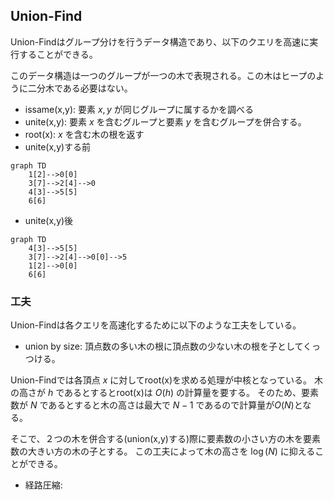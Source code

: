 ## Union-Find

Union-Findはグループ分けを行うデータ構造であり、以下のクエリを高速に実行することができる。

このデータ構造は一つのグループが一つの木で表現される。この木はヒープのように二分木である必要はない。

- issame(x,y): 要素 $x,y$ が同じグループに属するかを調べる
- unite(x,y): 要素 $x$ を含むグループと要素 $y$ を含むグループを併合する。
- root(x): $x$ を含む木の根を返す
- unite(x,y)する前

```mermaid
graph TD 
    1[2]-->0[0]
    3[7]-->2[4]-->0
    4[3]-->5[5]
    6[6]
```
- unite(x,y)後

```mermaid
graph TD 
    4[3]-->5[5]
    3[7]-->2[4]-->0[0]-->5
    1[2]-->0[0]
    6[6]
```
### 工夫

Union-Findは各クエリを高速化するために以下のような工夫をしている。

- union by size: 頂点数の多い木の根に頂点数の少ない木の根を子としてくっつける。

Union-Findでは各頂点 $x$ に対してroot(x)を求める処理が中核となっている。
木の高さが $h$ であるとするとroot(x)は $O(h)$ の計算量を要する。
そのため、要素数が $N$ であるとすると木の高さは最大で $N-1$ であるので計算量が$O(N)$となる。

そこで、２つの木を併合する(union(x,y)する)際に要素数の小さい方の木を要素数の大きい方の木の子とする。
この工夫によって木の高さを $\log(N)$ に抑えることができる。

- 経路圧縮: 

